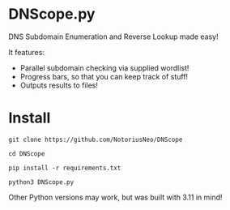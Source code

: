 # DNScope.py
DNS Subdomain Enumeration and Reverse Lookup made easy!

It features:
- Parallel subdomain checking via supplied wordlist!
- Progress bars, so that you can keep track of stuff!
- Outputs results to files!

# Install

`git clone https://github.com/NotoriusNeo/DNScope`

`cd DNScope`

`pip install -r requirements.txt`

`python3 DNScope.py`

Other Python versions may work, but was built with 3.11 in mind!

